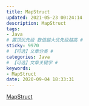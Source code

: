 ```yaml
---
title: MapStruct
updated: 2021-05-23 00:24:14
description: MapStruct
tags:
- Java
# 置顶优先级 数值越大优先级越高 #
sticky: 9970
# 【可选】文章分类 #
categories: Java
# 【可选】文章关键字 #
keywords:
- MapStruct
date: 2020-09-04 18:33:31
---
```


[MapStruct](http://note.youdao.com/noteshare?id=79062551314a8772ffd6b6b0720ada8b)